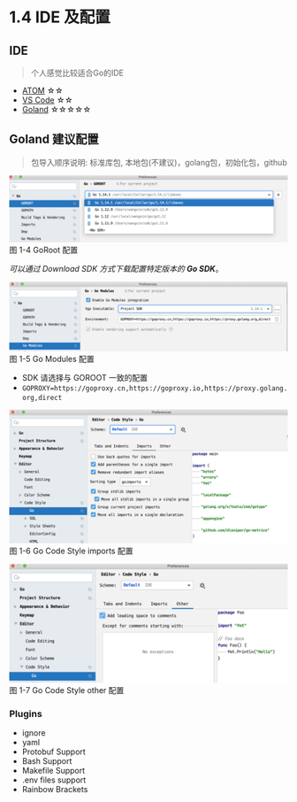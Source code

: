 # 1.4 IDE 及配置

## IDE

>个人感觉比较适合Go的IDE

- [ATOM](https://atom.io/) ☆☆
- [VS Code](https://code.visualstudio.com/) ☆☆
- [Goland](https://www.jetbrains.com/go/) ☆☆☆☆☆

## Goland 建议配置

>包导入顺序说明: 标准库包, 本地包(不建议)，golang包，初始化包，github

![](../images/ch1-04-goland-goroot.png)
图 1-4 GoRoot 配置

_可以通过 Download SDK 方式下载配置特定版本的 **Go SDK**_。

![](../images/ch1-04-goland-go-modules.png)
图 1-5 Go Modules 配置

- SDK 请选择与 GOROOT 一致的配置
- `GOPROXY=https://goproxy.cn,https://goproxy.io,https://proxy.golang.org,direct`

![](../images/ch1-04-goland-code-style-imports.png)
图 1-6 Go Code Style imports 配置

![](../images/ch1-04-goland-other.png)
图 1-7 Go Code Style other 配置

### Plugins

- ignore
- yaml
- Protobuf Support
- Bash Support
- Makefile Support
- .env files support
- Rainbow Brackets
